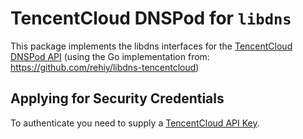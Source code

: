 # TencentCloud DNSPod for `libdns`

This package implements the libdns interfaces for the [TencentCloud DNSPod API](https://www.tencentcloud.com/zh/document/api/1157/49025) (using the Go implementation from: <https://github.com/rehiy/libdns-tencentcloud>)

## Applying for Security Credentials

To authenticate you need to supply a [TencentCloud API Key](https://console.tencentcloud.com/cam/capi).

